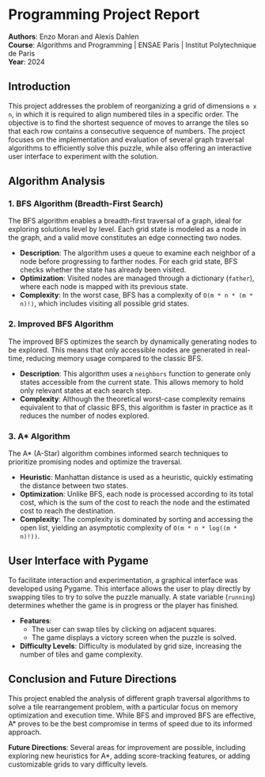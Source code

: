 <h1>Programming Project Report</h1>

<p><strong>Authors</strong>: Enzo Moran and Alexis Dahlen<br>
<strong>Course</strong>: Algorithms and Programming | ENSAE Paris | Institut Polytechnique de Paris<br>
<strong>Year</strong>: 2024</p>

<h2>Introduction</h2>
<p>This project addresses the problem of reorganizing a grid of dimensions <code>m x n</code>, in which it is required to align numbered tiles in a specific order. The objective is to find the shortest sequence of moves to arrange the tiles so that each row contains a consecutive sequence of numbers. The project focuses on the implementation and evaluation of several graph traversal algorithms to efficiently solve this puzzle, while also offering an interactive user interface to experiment with the solution.</p>

<h2>Algorithm Analysis</h2>

<h3>1. BFS Algorithm (Breadth-First Search)</h3>
<p>The BFS algorithm enables a breadth-first traversal of a graph, ideal for exploring solutions level by level. Each grid state is modeled as a node in the graph, and a valid move constitutes an edge connecting two nodes.</p>
<ul>
  <li><strong>Description</strong>: The algorithm uses a queue to examine each neighbor of a node before progressing to farther nodes. For each grid state, BFS checks whether the state has already been visited.</li>
  <li><strong>Optimization</strong>: Visited nodes are managed through a dictionary (<code>father</code>), where each node is mapped with its previous state.</li>
  <li><strong>Complexity</strong>: In the worst case, BFS has a complexity of <code>O(m * n * (m * n)!)</code>, which includes visiting all possible grid states.</li>
</ul>

<h3>2. Improved BFS Algorithm</h3>
<p>The improved BFS optimizes the search by dynamically generating nodes to be explored. This means that only accessible nodes are generated in real-time, reducing memory usage compared to the classic BFS.</p>
<ul>
  <li><strong>Description</strong>: This algorithm uses a <code>neighbors</code> function to generate only states accessible from the current state. This allows memory to hold only relevant states at each search step.</li>
  <li><strong>Complexity</strong>: Although the theoretical worst-case complexity remains equivalent to that of classic BFS, this algorithm is faster in practice as it reduces the number of nodes explored.</li>
</ul>

<h3>3. A* Algorithm</h3>
<p>The A* (A-Star) algorithm combines informed search techniques to prioritize promising nodes and optimize the traversal.</p>
<ul>
  <li><strong>Heuristic</strong>: Manhattan distance is used as a heuristic, quickly estimating the distance between two states.</li>
  <li><strong>Optimization</strong>: Unlike BFS, each node is processed according to its total cost, which is the sum of the cost to reach the node and the estimated cost to reach the destination.</li>
  <li><strong>Complexity</strong>: The complexity is dominated by sorting and accessing the open list, yielding an asymptotic complexity of <code>O(m * n * log((m * n)!))</code>.</li>
</ul>

<h2>User Interface with Pygame</h2>
<p>To facilitate interaction and experimentation, a graphical interface was developed using Pygame. This interface allows the user to play directly by swapping tiles to try to solve the puzzle manually. A state variable (<code>running</code>) determines whether the game is in progress or the player has finished.</p>

<ul>
  <li><strong>Features</strong>: 
    <ul>
      <li>The user can swap tiles by clicking on adjacent squares.</li>
      <li>The game displays a victory screen when the puzzle is solved.</li>
    </ul>
  </li>
  <li><strong>Difficulty Levels</strong>: Difficulty is modulated by grid size, increasing the number of tiles and game complexity.</li>
</ul>

<h2>Conclusion and Future Directions</h2>
<p>This project enabled the analysis of different graph traversal algorithms to solve a tile rearrangement problem, with a particular focus on memory optimization and execution time. While BFS and improved BFS are effective, A* proves to be the best compromise in terms of speed due to its informed approach.</p>

<p><strong>Future Directions</strong>: Several areas for improvement are possible, including exploring new heuristics for A*, adding score-tracking features, or adding customizable grids to vary difficulty levels.</p>
